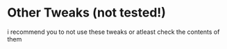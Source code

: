 # Other Tweaks (not tested!)
i recommend you to not use these tweaks or atleast check the contents of them
